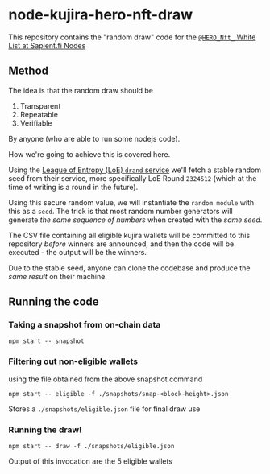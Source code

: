 # node-kujira-hero-nft-draw

This repository contains the "random draw" code for the [`@HERO_Nft_` White List at Sapient.fi Nodes](https://twitter.com/0xlaine/status/1577648400421605376) 

## Method

The idea is that the random draw should be

1. Transparent
2. Repeatable
3. Verifiable

By anyone (who are able to run some nodejs code).

How we're going to achieve this is covered here.

Using the [League of Entropy (LoE) `drand` service](https://drand.love/) we'll fetch a stable random seed from their service,
more specifically LoE Round `2324512` (which at the time of writing is a round in the future).

Using this secure random value, we will instantiate the `random module` with this as a `seed`. The trick is that most
random number generators will generate _the same sequence of numbers_ when created with the _same seed_.

The CSV file containing all eligible kujira wallets will be committed to this repository _before_ winners are announced,
and then the code  will be executed - the output will be the winners.

Due to the stable seed, anyone can clone the codebase and produce the _same result_ on their machine.

## Running the code

### Taking a snapshot from on-chain data

```shell
npm start -- snapshot
```

### Filtering out non-eligible wallets

using the file obtained from the above snapshot command 

```shell
npm start -- eligible -f ./snapshots/snap-<block-height>.json 
```

Stores a `./snapshots/eligible.json` file for final draw use

### Running the draw!

```shell
npm start -- draw -f ./snapshots/eligible.json
```

Output of this invocation are the 5 eligible wallets

